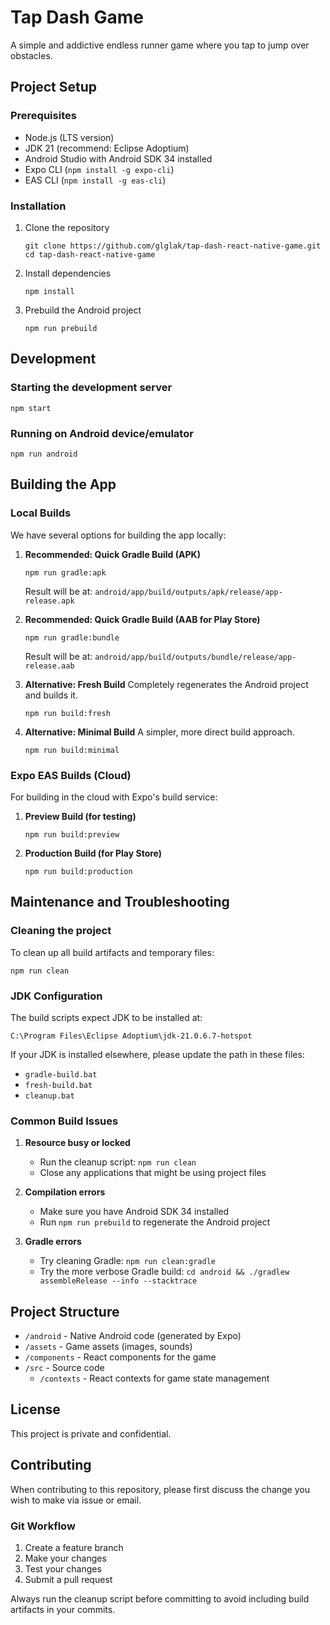 # Tap Dash Game

A simple and addictive endless runner game where you tap to jump over obstacles.

## Project Setup

### Prerequisites

- Node.js (LTS version)
- JDK 21 (recommend: Eclipse Adoptium)
- Android Studio with Android SDK 34 installed
- Expo CLI (`npm install -g expo-cli`)
- EAS CLI (`npm install -g eas-cli`)

### Installation

1. Clone the repository
   ```
   git clone https://github.com/glglak/tap-dash-react-native-game.git
   cd tap-dash-react-native-game
   ```

2. Install dependencies
   ```
   npm install
   ```

3. Prebuild the Android project
   ```
   npm run prebuild
   ```

## Development

### Starting the development server

```
npm start
```

### Running on Android device/emulator

```
npm run android
```

## Building the App

### Local Builds

We have several options for building the app locally:

1. **Recommended: Quick Gradle Build (APK)**
   ```
   npm run gradle:apk
   ```
   Result will be at: `android/app/build/outputs/apk/release/app-release.apk`

2. **Recommended: Quick Gradle Build (AAB for Play Store)**
   ```
   npm run gradle:bundle
   ```
   Result will be at: `android/app/build/outputs/bundle/release/app-release.aab`

3. **Alternative: Fresh Build**
   Completely regenerates the Android project and builds it.
   ```
   npm run build:fresh
   ```

4. **Alternative: Minimal Build**
   A simpler, more direct build approach.
   ```
   npm run build:minimal
   ```

### Expo EAS Builds (Cloud)

For building in the cloud with Expo's build service:

1. **Preview Build (for testing)**
   ```
   npm run build:preview
   ```

2. **Production Build (for Play Store)**
   ```
   npm run build:production
   ```

## Maintenance and Troubleshooting

### Cleaning the project

To clean up all build artifacts and temporary files:

```
npm run clean
```

### JDK Configuration

The build scripts expect JDK to be installed at:
```
C:\Program Files\Eclipse Adoptium\jdk-21.0.6.7-hotspot
```

If your JDK is installed elsewhere, please update the path in these files:
- `gradle-build.bat`
- `fresh-build.bat`
- `cleanup.bat`

### Common Build Issues

1. **Resource busy or locked**
   - Run the cleanup script: `npm run clean`
   - Close any applications that might be using project files

2. **Compilation errors**
   - Make sure you have Android SDK 34 installed
   - Run `npm run prebuild` to regenerate the Android project

3. **Gradle errors**
   - Try cleaning Gradle: `npm run clean:gradle`
   - Try the more verbose Gradle build: `cd android && ./gradlew assembleRelease --info --stacktrace`

## Project Structure

- `/android` - Native Android code (generated by Expo)
- `/assets` - Game assets (images, sounds)
- `/components` - React components for the game
- `/src` - Source code
  - `/contexts` - React contexts for game state management

## License

This project is private and confidential.

## Contributing

When contributing to this repository, please first discuss the change you wish to make via issue or email.

### Git Workflow

1. Create a feature branch
2. Make your changes
3. Test your changes
4. Submit a pull request

Always run the cleanup script before committing to avoid including build artifacts in your commits.
